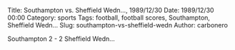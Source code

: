 Title: Southampton vs. Sheffield Wedn…, 1989/12/30
Date: 1989/12/30 00:00
Category: sports
Tags: football, football scores, Southampton, Sheffield Wedn…
Slug: southampton-vs-sheffield-wedn
Author: carbonero


Southampton 2 - 2 Sheffield Wedn…
